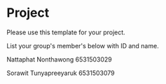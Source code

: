 Project
=============
Please use this template for your project.

List your group's member's below with ID and name.

Nattaphat Nonthawong 6531503029

Sorawit Tunyapreeyaruk 6531503079

